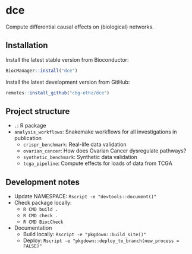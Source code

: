 # dce

Compute differential causal effects on (biological) networks.


## Installation

Install the latest stable version from Bioconductor:
```r
BiocManager::install("dce")
```

Install the latest development version from GitHub:
```r
remotes::install_github("cbg-ethz/dce")
```


## Project structure

* `.`: R package
* `analysis_workflows`: Snakemake workflows for all investigations in publication
    * `crispr_benchmark`: Real-life data validation
    * `ovarian_cancer`: How does Ovarian Cancer dysregulate pathways?
    * `synthetic_benchmark`: Synthetic data validation
    * `tcga_pipeline`: Compute effects for loads of data from TCGA


## Development notes

* Update NAMESPACE: `Rscript -e "devtools::document()"`
* Check package locally:
    * `R CMD build .`
    * `R CMD check .`
    * `R CMD BiocCheck`
* Documentation
    * Build locally: `Rscript -e "pkgdown::build_site()"`
    * Deploy: `Rscript -e "pkgdown::deploy_to_branch(new_process = FALSE)"`
